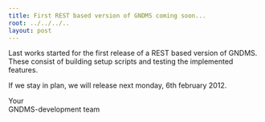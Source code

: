 ```yaml
---
title: First REST based version of GNDMS coming soon...
root: ../../../..
layout: post
---
```

Last works started for the first release of a REST based version of GNDMS.
These consist of building setup scripts and testing the implemented features.

If we stay in plan, we will release next monday, 6th february 2012.

Your <br>
GNDMS-development team

